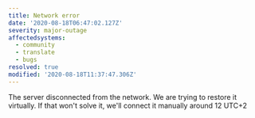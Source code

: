 ```yaml
---
title: Network error
date: '2020-08-18T06:47:02.127Z'
severity: major-outage
affectedsystems:
  - community
  - translate
  - bugs
resolved: true
modified: '2020-08-18T11:37:47.306Z'
---
```

The server disconnected from the network. We are trying to restore it virtually. If that won't solve it, we'll connect it manually around 12 UTC+2

<!--- language code: en -->
